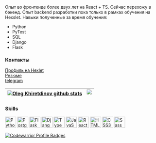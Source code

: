 Опыт во фронтенде более двух лет на React + TS. Cейчас перехожу в бэкенд. Опыт backend разработки пока только в рамках обучения на Hexslet. Навыки полученные за время обучения:
* Python
* PyTest
* SQL
* Django
* Flask

### Контакты
[Профиль на Hexlet](https://ru.hexlet.io/u/olegrla)  
[Резюме](https://cv.hexlet.io/ru/resumes/2913)  
[telegram](https://t.me/OlegFrontend)  

|<a href="https://github-readme-stats.vercel.app/api?username=OlegKhiretdinov"><img src="https://github-readme-stats.vercel.app/api?username=OlegKhiretdinov&hide_border=true" alt="Oleg Khiretdinov github stats" /></a>|<a href="https://github-readme-stats.vercel.app/api/top-langs/?username=OlegKhiretdinov"><img style="margin-bottom: 10px" src="https://github-readme-stats.vercel.app/api/top-langs/?username=OlegKhiretdinov&layout=compact&hide_border=true" /></a>|
| ------------- | ------------- |

### Skills 
<p align="left">
<img src="https://raw.githubusercontent.com/danielcranney/readme-generator/main/public/icons/skills/python-colored.svg" width="36" height="36" alt="Python" />
<img src="https://raw.githubusercontent.com/danielcranney/readme-generator/main/public/icons/skills/postgresql-colored.svg" width="36" height="36" alt="PostgreSQL" />
<img src="https://raw.githubusercontent.com/danielcranney/readme-generator/main/public/icons/skills/flask-colored.svg" width="36" height="36" alt="Flask" />
<img src="https://raw.githubusercontent.com/danielcranney/readme-generator/main/public/icons/skills/django-colored.svg" width="36" height="36" alt="Django" />
<img src="https://raw.githubusercontent.com/danielcranney/readme-generator/main/public/icons/skills/typescript-colored.svg" width="36" height="36" alt="TypeScript" />
<img src="https://raw.githubusercontent.com/danielcranney/readme-generator/main/public/icons/skills/javascript-colored.svg" width="36" height="36" alt="JavaScript" />
<img src="https://raw.githubusercontent.com/danielcranney/readme-generator/main/public/icons/skills/react-colored.svg" width="36" height="36" alt="React" />
<img src="https://raw.githubusercontent.com/danielcranney/readme-generator/main/public/icons/skills/html5-colored.svg" width="36" height="36" alt="HTML5" />
<img src="https://raw.githubusercontent.com/danielcranney/readme-generator/main/public/icons/skills/css3-colored.svg" width="36" height="36" alt="CSS3" />
<img src="https://raw.githubusercontent.com/danielcranney/readme-generator/main/public/icons/skills/sass-colored.svg" width="36" height="36" alt="Sass" />
<p>

[![Codewarrior Profile Badges](https://www.codewars.com/users/OlegKhiretdinov/badges/large)](https://www.codewars.com/users/OlegKhiretdinov)
